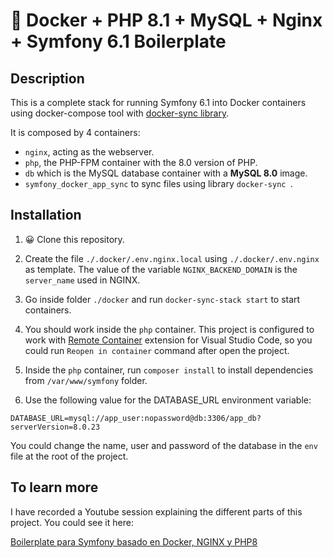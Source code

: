 # 🐳 Docker + PHP 8.1 + MySQL + Nginx + Symfony 6.1 Boilerplate

## Description

This is a complete stack for running Symfony 6.1 into Docker containers using docker-compose tool with [docker-sync library](https://docker-sync.readthedocs.io/en/latest/).

It is composed by 4 containers:

- `nginx`, acting as the webserver.
- `php`, the PHP-FPM container with the 8.0 version of PHP.
- `db` which is the MySQL database container with a **MySQL 8.0** image.
- `symfony_docker_app_sync` to sync files using library `docker-sync `.

## Installation

1. 😀 Clone this repository.

2. Create the file `./.docker/.env.nginx.local` using `./.docker/.env.nginx` as template. The value of the variable `NGINX_BACKEND_DOMAIN` is the `server_name` used in NGINX.

3. Go inside folder `./docker` and run `docker-sync-stack start` to start containers.

4. You should work inside the `php` container. This project is configured to work with [Remote Container](https://marketplace.visualstudio.com/items?itemName=ms-vscode-remote.remote-containers) extension for Visual Studio Code, so you could run `Reopen in container` command after open the project.

5. Inside the `php` container, run `composer install` to install dependencies from `/var/www/symfony` folder.

6. Use the following value for the DATABASE_URL environment variable:

```
DATABASE_URL=mysql://app_user:nopassword@db:3306/app_db?serverVersion=8.0.23
```

You could change the name, user and password of the database in the `env` file at the root of the project.

## To learn more

I have recorded a Youtube session explaining the different parts of this project. You could see it here:

[Boilerplate para Symfony basado en Docker, NGINX y PHP8](https://youtu.be/A82-hry3Zvw)
